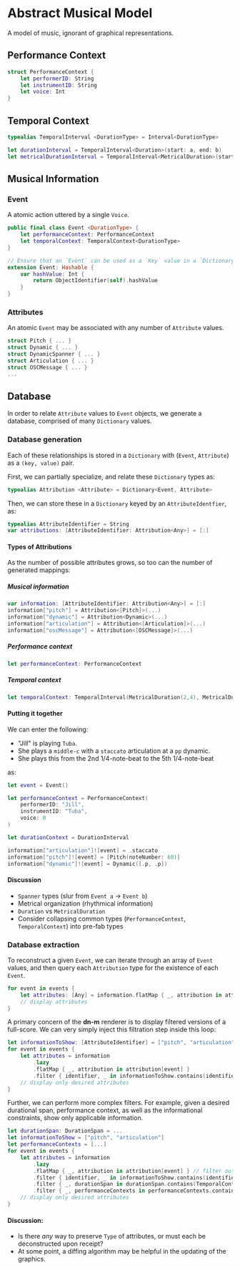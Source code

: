 # Abstract Musical Model

A model of music, ignorant of graphical representations.

## Performance Context

```Swift
struct PerformanceContext {
    let performerID: String
    let instrumentID: String
    let voice: Int
}
```

## Temporal Context

```Swift
typealias TemporalInterval <DurationType> = Interval<DurationType>

let durationInterval = TemporalInterval<Duration>(start: a, end: b)
let metricalDurationInterval = TemporalInterval<MetricalDuration>(start: a, end: b)
```

## Musical Information

### Event

A atomic action uttered by a single `Voice`.

```Swift
public final class Event <DurationType> { 
    let performanceContext: PerformanceContext
    let temporalContext: TemporalContext<DurationType>
}

// Ensure that an `Event` can be used as a `Key` value in a `Dictionary`.
extension Event: Hashable {
    var hashValue: Int {
        return ObjectIdentifier(self).hashValue
    }
}
```

### Attributes

An atomic `Event` may be associated with any number of `Attribute` values. 

```Swift
struct Pitch { ... }
struct Dynamic { ... }
struct DynamicSpanner { ... }
struct Articulation { ... }
struct OSCMessage { ... }
...
```

## Database

In order to relate `Attribute` values to `Event` objects, we generate a database, comprised of many `Dictionary` values.

### Database generation

Each of these relationships is stored in a `Dictionary` with (`Event`, `Attribute`) as a `(key, value)` pair. 

First, we can partially specialize, and relate these `Dictionary` types as:

```Swift
typealias Attribution <Attribute> = Dictionary<Event, Attribute>
```

Then, we can store these in a `Dictionary` keyed by an `AttributeIdentfier`, as:

```Swift
typealias AttributeIdentifier = String
var attributions: [AttributeIdentifier: Attribution<Any>] = [:]
```

#### Types of Attributions

As the number of possible attributes grows, so too can the number of generated mappings:

##### Musical information

```Swift
var information: [AttributeIdentifier: Attribution<Any>] = [:]
information["pitch"] = Attribution<[Pitch]>(...)
information["dynamic"] = Attribution<Dynamic>(...)
information["articulation"] = Attribution<[Articulation]>(...)
information["oscMessage"] = Attribution<[OSCMessage]>(...)
```

##### Performance context

```Swift
let performanceContext: PerformanceContext
```

##### Temporal context

```Swift
let temporalContext: TemporalInterval(MetricalDuration(2,4), MetricalDuration(5,4))
```

#### Putting it together

We can enter the following: 

- "Jill" is playing `Tuba`. 
- She plays a `middle-c` with a `staccato` articulation at a `pp` dynamic.
- She plays this from the 2nd 1/4-note-beat to the 5th 1/4-note-beat

as:

```Swift
let event = Event()

let performanceContext = PerformanceContext(
    performerID: "Jill",
    instrumentID: "Tuba",
    voice: 0
)

let durationContext = DurationInterval

information["articulation"]![event] = .staccato
information["pitch"]![event] = [Pitch(noteNumber: 60)]
information["dynamic"]![event] = Dynamic([.p, .p])
```

#### Discussion

- `Spanner` types (slur from `Event a` -> `Event b`)
- Metrical organization (rhythmical information)
- `Duration` vs `MetricalDuration`
- Consider collapsing common types (`PerformanceContext`, `TemporalContext`) into pre-fab types

### Database extraction

To reconstruct a given `Event`, we can iterate through an array of `Event` values, and then query each `Attribution` type for the existence of each `Event`.

```Swift
for event in events {
    let attributes: [Any] = information.flatMap { _, attribution in attribution[event] }
    // display attributes
}
```

A primary concern of the **dn-m** renderer is to display filtered versions of a full-score. We can very simply inject this filtration step inside this loop:

```Swift
let informationToShow: [AttributeIdentifier] = ["pitch", "articulation"]
for event in events {
    let attributes = information
        .lazy
        .flatMap { _, attribution in attribution[event] }
        .filter { identifier, _ in informationToShow.contains(identifier) }
    // display only desired attributes
}
```

Further, we can perform more complex filters. For example, given a desired durational span, performance context, as well as the informational constraints, show only applicable information.

```Swift
let durationSpan: DurationSpan = ...
let informationToShow = ["pitch", "articulation"]
let performanceContexts = [...]
for event in events {
    let attributes = information
        .lazy
        .flatMap { _, attribution in attribution[event] } // filter out non-existent attributions
        .filter { identifier, _ in informationToShow.contains(identifier) }
        .filter { _, durationSpan in durationSpan.contains(TemporalContext(event))
        .filter { _, performanceContexts in performanceContexts.contains(PerformanceContext(event)) }
    // display only desired attributes
}
```

#### Discussion:

- Is there _any_ way to preserve `Type` of attributes, or must each be deconstructed upon receipt?
- At some point, a diffing algorithm may be helpful in the updating of the graphics.
